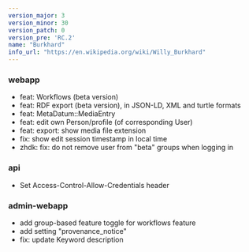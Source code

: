 ```yaml
---
version_major: 3
version_minor: 30
version_patch: 0
version_pre: 'RC.2'
name: "Burkhard"
info_url: "https://en.wikipedia.org/wiki/Willy_Burkhard"
---
```


### webapp

- feat: Workflows (beta version)
- feat: RDF export (beta version), in JSON-LD, XML and turtle formats
- feat: MetaDatum::MediaEntry
- feat: edit own Person/profile (of corresponding User)
- feat: export: show media file extension
- fix: show edit session timestamp in local time
- zhdk: fix: do not remove user from "beta" groups when logging in

### api

- Set Access-Control-Allow-Credentials header

### admin-webapp

- add group-based feature toggle for workflows feature
- add setting "provenance_notice"
- fix: update Keyword description
